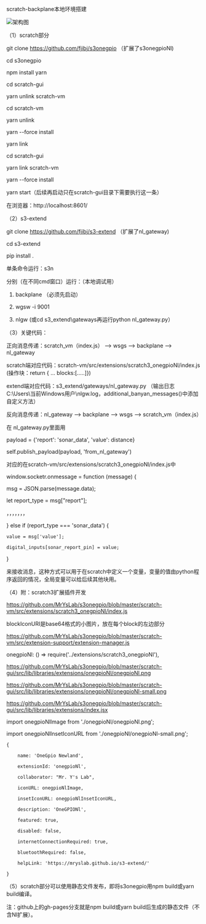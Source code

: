 scratch-backplane本地环境搭建

![架构图](https://mryslab.github.io/s3-extend/images/s3onegpio.png)

（1）scratch部分

git clone https://github.com/fjibj/s3onegpio  （扩展了s3onegpioNl)

cd s3onegpio

npm install yarn

cd scratch-gui

yarn unlink scratch-vm

cd scratch-vm

yarn unlink

yarn --force install

yarn link

cd scratch-gui

yarn link scratch-vm

yarn --force install

yarn start（后续再启动只在scratch-gui目录下需要执行这一条）

在浏览器：http://localhost:8601/


（2）s3-extend

git clone https://github.com/fjibj/s3-extend （扩展了nl_gateway)

cd s3-extend

pip install .

单条命令运行：s3n

分别（在不同cmd窗口）运行：（本地调试用）

1. backplane （必须先启动）

2. wgsw -i 9001

3. nlgw (或cd s3_extend\gateways再运行python nl_gateway.py）


（3）关键代码：

正向消息传递：scratch_vm（index.js） --> wsgs --> backplane --> nl_gateway

scratch端对应代码：scratch-vm/src/extensions/scratch3_onegpioNl/index.js (操作块：return { ... blocks:[.....]})

extend端对应代码：s3_extend/gateways/nl_gateway.py （输出日志 C:\Users\当前Windows用户\nlgw.log，additional_banyan_messages()中添加自定义方法）

反向消息传递：nl_gateway --> backplane --> wsgs --> scratch_vm（index.js）

在 nl_gateway.py里面用

payload = {'report': 'sonar_data', 'value': distance} 

 self.publish_payload(payload, 'from_nl_gateway') 
 
对应的在scratch-vm/src/extensions/scratch3_onegpioNl/index.js中

window.socketr.onmessage = function (message) { 

msg = JSON.parse(message.data); 

let report_type = msg["report"]; 

，，，，，，，

} else if (report_type === 'sonar_data') { 

	value = msg['value']; 
  
	digital_inputs[sonar_report_pin] = value; 
  
} 

来接收消息，这种方式可以用于在scratch中定义一个变量，变量的值由python程序返回的情况，全局变量可以给后续其他块用。

（4）附：scratch3扩展插件开发

https://github.com/MrYsLab/s3onegpio/blob/master/scratch-vm/src/extensions/scratch3_onegpioNl/index.js

blockIconURI是base64格式的小图片，放在每个block的左边部分

https://github.com/MrYsLab/s3onegpio/blob/master/scratch-vm/src/extension-support/extension-manager.js

onegpioNl: () => require('../extensions/scratch3_onegpioNl'),

https://github.com/MrYsLab/s3onegpio/blob/master/scratch-gui/src/lib/libraries/extensions/onegpioNl/onegpioNl.png

https://github.com/MrYsLab/s3onegpio/blob/master/scratch-gui/src/lib/libraries/extensions/onegpioNl/onegpioNl-small.png

https://github.com/MrYsLab/s3onegpio/blob/master/scratch-gui/src/lib/libraries/extensions/index.jsx

import onegpioNlImage from './onegpioNl/onegpioNl.png';

import onegpioNlInsetIconURL from './onegpioNl/onegpioNl-small.png';


    {
    
        name: 'OneGpio Newland',
        
        extensionId: 'onegpioNl',
        
        collaborator: "Mr. Y's Lab",
        
        iconURL: onegpioNlImage,
        
        insetIconURL: onegpioNlInsetIconURL,
        
        description: 'OneGPIONl',
        
        featured: true,
        
        disabled: false,
        
        internetConnectionRequired: true,
        
        bluetoothRequired: false,
        
        helpLink: 'https://mryslab.github.io/s3-extend/'

    }

（5）scratch部分可以使用静态文件发布，即将s3onegpio用npm build或yarn build编译。

注：github上的gh-pages分支就是npm build或yarn build后生成的静态文件（不含Nl扩展）。


